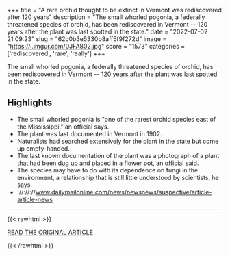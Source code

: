 +++
title = "A rare orchid thought to be extinct in Vermont was rediscovered after 120 years"
description = "The small whorled pogonia, a federally threatened species of orchid, has been rediscovered in Vermont -- 120 years after the plant was last spotted in the state."
date = "2022-07-02 21:09:23"
slug = "62c0b3e5330b8aff5f9f272d"
image = "https://i.imgur.com/0JFA802.jpg"
score = "1573"
categories = ['rediscovered', 'rare', 'really']
+++

The small whorled pogonia, a federally threatened species of orchid, has been rediscovered in Vermont -- 120 years after the plant was last spotted in the state.

## Highlights

- The small whorled pogonia is "one of the rarest orchid species east of the Mississippi," an official says.
- The plant was last documented in Vermont in 1902.
- Naturalists had searched extensively for the plant in the state but come up empty-handed.
- The last known documentation of the plant was a photograph of a plant that had been dug up and placed in a flower pot, an official said.
- The species may have to do with its dependence on fungi in the environment, a relationship that is still little understood by scientists, he says.
- ://://://www.dailymailonline.com/news/newsnews/suspective/article-article-news

---

{{< rawhtml >}}
  <p class="article-category">
    <a target="_blank" href="https://www.cnn.com/2022/07/02/us/extinct-orchid-vermont-scn-trnd/index.html">READ THE ORIGINAL ARTICLE</a>
  </p>
{{< /rawhtml >}}
